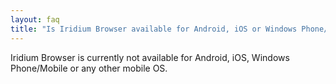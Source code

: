 ```yaml
---
layout: faq
title: "Is Iridium Browser available for Android, iOS or Windows Phone/Mobile?"
---
```


Iridium Browser is currently not available for Android, iOS, Windows Phone/Mobile or any other mobile OS.
